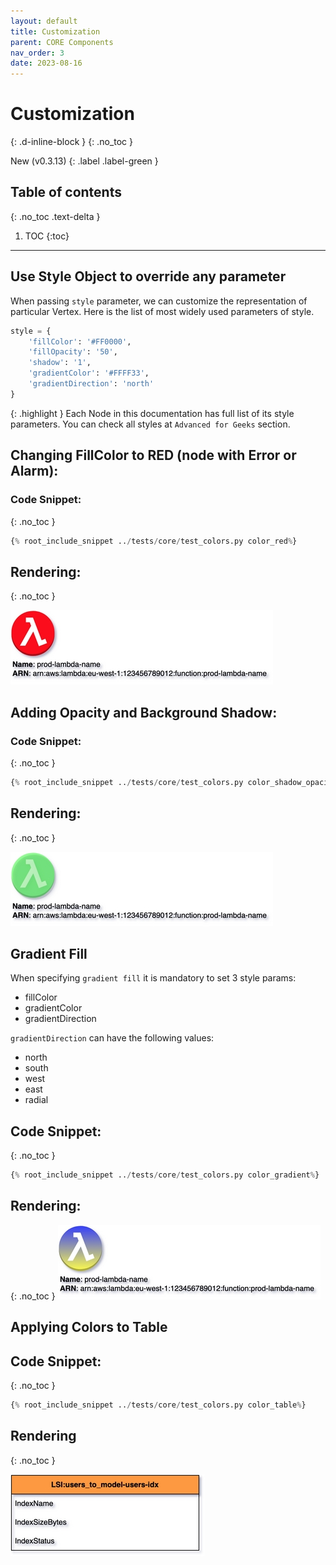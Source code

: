 ```yaml
---
layout: default
title: Customization
parent: CORE Components
nav_order: 3
date: 2023-08-16
---
```


# Customization
{: .d-inline-block }
{: .no_toc }

New (v0.3.13)
{: .label .label-green }


## Table of contents
{: .no_toc .text-delta }

1. TOC
{:toc}

---

## Use Style Object to override any parameter

When passing ``style`` parameter, we can customize the representation of particular Vertex. Here is the list of most widely used
parameters of style.

```python
style = {
    'fillColor': '#FF0000',
    'fillOpacity': '50',
    'shadow': '1',
    'gradientColor': '#FFFF33',
    'gradientDirection': 'north'
}
```

{: .highlight }
Each Node in this documentation has full list of its style parameters. You can check all styles at ``Advanced for Geeks`` section.

## Changing FillColor to RED (node with Error or Alarm):

### Code Snippet:
{: .no_toc }

```python
{% root_include_snippet ../tests/core/test_colors.py color_red%}
```

## Rendering:
{: .no_toc }

![layers](output/jpg/color_red.jpg)


## Adding Opacity and Background Shadow:

### Code Snippet:
{: .no_toc }

```python
{% root_include_snippet ../tests/core/test_colors.py color_shadow_opacity%}
```

## Rendering:
{: .no_toc }

![layers](output/jpg/color_shadow_opacity.jpg)

## Gradient Fill

When specifying ``gradient fill`` it is mandatory to set 3 style params:
- fillColor
- gradientColor
- gradientDirection

``gradientDirection`` can have the following values:
- north
- south
- west
- east
- radial

## Code Snippet:
{: .no_toc }

```python
{% root_include_snippet ../tests/core/test_colors.py color_gradient%}
```

## Rendering:
{: .no_toc }
![layers](output/jpg/color_gradient.jpg)


## Applying Colors to Table

## Code Snippet:
{: .no_toc }

```python
{% root_include_snippet ../tests/core/test_colors.py color_table%}
```

## Rendering
{: .no_toc }

![layers](output/jpg/color_table.jpg)
